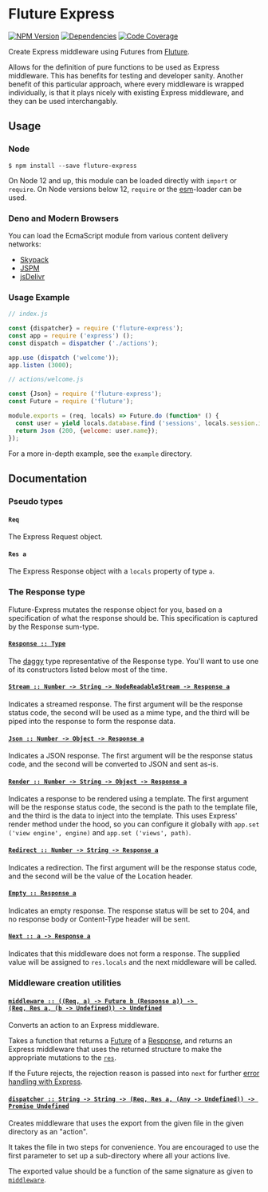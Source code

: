 # Fluture Express

[![NPM Version](https://badge.fury.io/js/fluture-express.svg)](https://www.npmjs.com/package/fluture-express)
[![Dependencies](https://david-dm.org/fluture-js/fluture-express.svg)](https://david-dm.org/fluture-js/fluture-express)
[![Code Coverage](https://codecov.io/gh/fluture-js/fluture-express/branch/master/graph/badge.svg)](https://codecov.io/gh/fluture-js/fluture-express)

Create Express middleware using Futures from [Fluture][].

Allows for the definition of pure functions to be used as Express
middleware. This has benefits for testing and developer sanity.
Another benefit of this particular approach, where every middleware is
wrapped individually, is that it plays nicely with existing Express
middleware, and they can be used interchangably.

## Usage

### Node

```console
$ npm install --save fluture-express
```

On Node 12 and up, this module can be loaded directly with `import` or
`require`. On Node versions below 12, `require` or the [esm][]-loader can
be used.

### Deno and Modern Browsers

You can load the EcmaScript module from various content delivery networks:

- [Skypack](https://cdn.skypack.dev/fluture-express@0.0.0)
- [JSPM](https://jspm.dev/fluture-express@0.0.0)
- [jsDelivr](https://cdn.jsdelivr.net/npm/fluture-express@0.0.0/+esm)

### Usage Example

```js
// index.js

const {dispatcher} = require ('fluture-express');
const app = require ('express') ();
const dispatch = dispatcher ('./actions');

app.use (dispatch ('welcome'));
app.listen (3000);
```

```js
// actions/welcome.js

const {Json} = require ('fluture-express');
const Future = require ('fluture');

module.exports = (req, locals) => Future.do (function* () {
  const user = yield locals.database.find ('sessions', locals.session.id);
  return Json (200, {welcome: user.name});
});
```

For a more in-depth example, see the `example` directory.

## Documentation

### Pseudo types

#### `Req`

The Express Request object.

#### `Res a`

The Express Response object with a `locals` property of type `a`.

### The Response type

Fluture-Express mutates the response object for you, based on a
specification of what the response should be. This specification is
captured by the Response sum-type.

#### <a name="Response" href="https://github.com/fluture-js/fluture-express/blob/v4.1.0/index.js#L136">`Response :: Type`</a>

The [daggy][] type representative of the Response type. You'll want to
use one of its constructors listed below most of the time.

#### <a name="Stream" href="https://github.com/fluture-js/fluture-express/blob/v4.1.0/index.js#L149">`Stream :: Number -⁠> String -⁠> NodeReadableStream -⁠> Response a`</a>

Indicates a streamed response. The first argument will be the response
status code, the second will be used as a mime type, and the third will be
piped into the response to form the response data.

#### <a name="Json" href="https://github.com/fluture-js/fluture-express/blob/v4.1.0/index.js#L158">`Json :: Number -⁠> Object -⁠> Response a`</a>

Indicates a JSON response. The first argument will be the response status
code, and the second will be converted to JSON and sent as-is.

#### <a name="Render" href="https://github.com/fluture-js/fluture-express/blob/v4.1.0/index.js#L166">`Render :: Number -⁠> String -⁠> Object -⁠> Response a`</a>

Indicates a response to be rendered using a template. The first argument
will be the response status code, the second is the path to the template
file, and the third is the data to inject into the template. This uses
Express' render method under the hood, so you can configure it globally
with `app.set ('view engine', engine)` and `app.set ('views', path)`.

#### <a name="Redirect" href="https://github.com/fluture-js/fluture-express/blob/v4.1.0/index.js#L177">`Redirect :: Number -⁠> String -⁠> Response a`</a>

Indicates a redirection. The first argument will be the response status
code, and the second will be the value of the Location header.

#### <a name="Empty" href="https://github.com/fluture-js/fluture-express/blob/v4.1.0/index.js#L185">`Empty :: Response a`</a>

Indicates an empty response. The response status will be set to 204, and
no response body or Content-Type header will be sent.

#### <a name="Next" href="https://github.com/fluture-js/fluture-express/blob/v4.1.0/index.js#L191">`Next :: a -⁠> Response a`</a>

Indicates that this middleware does not form a response. The supplied value
will be assigned to `res.locals` and the next middleware will be called.

### Middleware creation utilities

#### <a name="middleware" href="https://github.com/fluture-js/fluture-express/blob/v4.1.0/index.js#L199">`middleware :: ((Req, a) -⁠> Future b (Response a)) -⁠> (Req, Res a, (b -⁠> Undefined)) -⁠> Undefined`</a>

Converts an action to an Express middleware.

Takes a function that returns a [Future][] of a [Response][], and returns
an Express middleware that uses the returned structure to make the
appropriate mutations to the [`res`][].

If the Future rejects, the rejection reason is passed into `next` for
further [error handling with Express][].

#### <a name="dispatcher" href="https://github.com/fluture-js/fluture-express/blob/v4.1.0/index.js#L213">`dispatcher :: String -⁠> String -⁠> (Req, Res a, (Any -⁠> Undefined)) -⁠> Promise Undefined`</a>

Creates middleware that uses the export from the given file in the given
directory as an "action".

It takes the file in two steps for convenience. You are encouraged to use
the first parameter to set up a sub-directory where all your actions live.

The exported value should be a function of the same signature as given to
[`middleware`][].

[Fluture]: https://github.com/fluture-js/Fluture
[Future]: https://github.com/fluture-js/Fluture#future
[Response]: #the-response-type
[`middleware`]: #middleware
[`res`]: #res-a
[error handling with Express]: https://expressjs.com/en/guide/error-handling.html
[daggy]: https://github.com/fantasyland/daggy
[esm]: https://github.com/standard-things/esm
